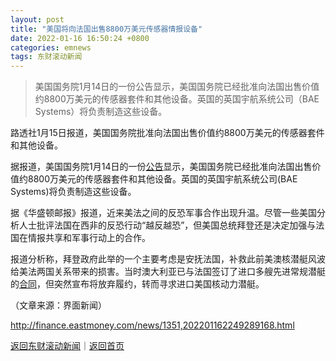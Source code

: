 ```yaml
---
layout: post
title: "美国将向法国出售8800万美元传感器情报设备"
date: 2022-01-16 16:50:24 +0800
categories: emnews
tags: 东财滚动新闻
---
```

> 美国国务院1月14日的一份公告显示，美国国务院已经批准向法国出售价值约8800万美元的传感器套件和其他设备。英国的英国宇航系统公司（BAE Systems）将负责制造这些设备。

<p>路透社1月15日报道，美国国务院批准向法国出售价值约8800万美元的传感器套件和其他设备。</p>
 <p>据报道，美国国务院1月14日的一份<span id="Info.3332"><a href="http://data.eastmoney.com/notices/" class="infokey">公告</a></span>显示，美国国务院已经批准向法国出售价值约8800万美元的传感器套件和其他设备。英国的英国宇航系统公司(BAE Systems)将负责制造这些设备。</p>
 <p>据《华盛顿邮报》报道，近来美法之间的反恐军事合作出现升温。尽管一些美国分析人士批评法国在西非的反恐行动“越反越恐”，但美国总统拜登还是决定加强与法国在情报共享和军事行动上的合作。</p>
 <p>报道分析称，拜登政府此举的一个主要考虑是安抚法国，补救此前美澳核潜艇风波给美法两国关系带来的损害。当时澳大利亚已与法国签订了进口多艘先进常规潜艇的<span id="Info.3300"><a href="http://data.eastmoney.com/zdht/" class="infokey">合同</a></span>，但突然宣布将放弃履约，转而寻求进口美国核动力潜艇。</p><p class="em_media">（文章来源：界面新闻）</p>

<http://finance.eastmoney.com/news/1351,202201162249289168.html>

[返回东财滚动新闻](//finews.withounder.com/emnews/)｜[返回首页](//finews.withounder.com/)